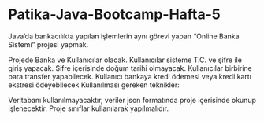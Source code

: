 # Patika-Java-Bootcamp-Hafta-5
Java’da bankacılıkta yapılan işlemlerin aynı görevi yapan “Online Banka Sistemi” projesi yapmak.

Projede Banka ve Kullanıcılar olacak.
Kullanıcılar sisteme T.C. ve şifre ile giriş yapacak.
Şifre içerisinde doğum tarihi olmayacak.
Kullanıcılar birbirine para transfer yapabilecek.
Kullanıcı bankaya kredi ödemesi veya kredi kartı ekstresi ödeyebilecek
Kullanılması gereken teknikler:

Veritabanı kullanılmayacaktır, veriler json formatında proje içerisinde okunup işlenecektir.
Proje sınıflar kullanılarak yapılmalıdır.
